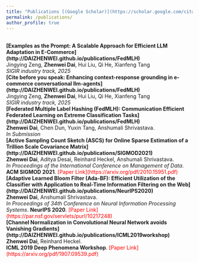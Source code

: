 ```yaml
---
title: "Publications [(Google Scholar)](https://scholar.google.com/citations?user=f73pQXsAAAAJ&hl=en&oi=ao)"
permalink: /publications/
author_profile: true
---
```


<br>
<b>[Examples as the Prompt: A Scalable Approach for Efficient LLM Adaptation in E-Commerce](http://DAIZHENWEI.github.io/publications/FedMLH)</b> 
<br> 
Jingying Zeng, <b>Zhenwei Dai</b>, Hui Liu, Qi He, Xianfeng Tang <br> 
<i>SIGIR industry track, 2025</i>


<br>
<b>[Cite before you speak: Enhancing context-response grounding in e-commerce conversational llm-agents](http://DAIZHENWEI.github.io/publications/FedMLH)</b> 
<br> 
Jingying Zeng, <b>Zhenwei Dai</b>, Hui Liu, Qi He, Xianfeng Tang <br> 
<i>SIGIR industry track, 2025</i>


<br>
<b>[Federated Multiple Label Hashing (FedMLH): Communication Efficient Federated Learning on Extreme Classification Tasks](http://DAIZHENWEI.github.io/publications/FedMLH)</b> <br> 
<b>Zhenwei Dai</b>,  Chen Dun, Yuxin Tang, Anshumali Shrivastava. <br> 
<i>In Submission</i>

<br>
<b>[Active Sampling Count Sketch (ASCS) for Online Sparse Estimation of a Trillion Scale Covariance Matrix](http://DAIZHENWEI.github.io/publications/SIGMOD2021)</b> <br> 
<b>Zhenwei Dai</b>,  Aditya Desai, Reinhard Heckel, Anshumali Shrivastava. <br> 
<i>In Proceedings of the International Conference on Management of Data</i>. <b>ACM SIGMOD 2021</b>.  <span style="color:red"> [Paper Link](https://arxiv.org/pdf/2010.15951.pdf)</span>

<br>
<b>[Adaptive Learned Bloom Filter (Ada-BF): Efficient Utilization of the Classifier with Application to Real-Time Information Filtering on the Web](http://DAIZHENWEI.github.io/publications/NeurIPS2020)</b> <br> 
<b>Zhenwei Dai</b>, Anshumali Shrivastava. <br> 
<i>In Proceedings of 34th Conference on Neural Information Processing Systems</i>. <b>NeurIPS 2020</b>.  <span style="color:red"> [Paper Link](https://par.nsf.gov/servlets/purl/10217248)</span>

<br>
<b>[Channel Normalization in Convolutional Neural Network avoids Vanishing Gradients](http://DAIZHENWEI.github.io/publications/ICML2019workshop)</b> <br> 
<b>Zhenwei Dai</b>, Reinhard Heckel. <br> 
<b>ICML 2019 Deep Phenomena Workshop</b>.  <span style="color:red">[Paper Link](https://arxiv.org/pdf/1907.09539.pdf)</span>